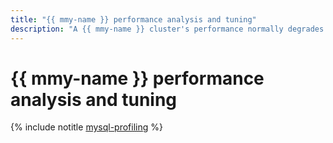 ```yaml
---
title: "{{ mmy-name }} performance analysis and tuning"
description: "A {{ mmy-name }} cluster's performance normally degrades due to high CPU, disk I/O, and network utilization, inefficient {{ MY }} queries, and locking issues."
---
```


# {{ mmy-name }} performance analysis and tuning

{% include notitle [mysql-profiling](../../_tutorials/dataplatform/profiling-mmy.md) %}
